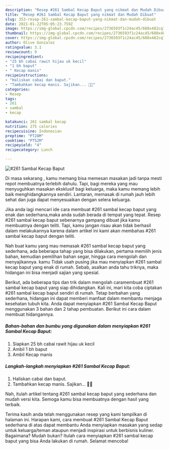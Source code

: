 ```yaml
---
description: "Resep #261 Sambal Kecap Baput yang nikmat dan Mudah Dibuat"
title: "Resep #261 Sambal Kecap Baput yang nikmat dan Mudah Dibuat"
slug: 353-resep-261-sambal-kecap-baput-yang-nikmat-dan-mudah-dibuat
date: 2021-01-22T05:05:23.759Z
image: https://img-global.cpcdn.com/recipes/2736593f1c24ac45/680x482cq70/261-sambal-kecap-baput-foto-resep-utama.jpg
thumbnail: https://img-global.cpcdn.com/recipes/2736593f1c24ac45/680x482cq70/261-sambal-kecap-baput-foto-resep-utama.jpg
cover: https://img-global.cpcdn.com/recipes/2736593f1c24ac45/680x482cq70/261-sambal-kecap-baput-foto-resep-utama.jpg
author: Olive Gonzalez
ratingvalue: 3.1
reviewcount: 9
recipeingredient:
- "25 bh cabai rawit hijau uk kecil"
- "1 bh baput"
- " Kecap manis"
recipeinstructions:
- "Haliskan cabai dan baput."
- "Tambahkan kecap manis. Sajikan... 👩‍🍳"
categories:
- Resep
tags:
- 261
- sambal
- kecap

katakunci: 261 sambal kecap 
nutrition: 275 calories
recipecuisine: Indonesian
preptime: "PT28M"
cooktime: "PT52M"
recipeyield: "4"
recipecategory: Lunch

---
```



![#261 Sambal Kecap Baput](https://img-global.cpcdn.com/recipes/2736593f1c24ac45/680x482cq70/261-sambal-kecap-baput-foto-resep-utama.jpg)

Di masa  sekarang , kamu memang bisa memesan masakan jadi tanpa mesti repot membuatnya terlebih dahulu. Tapi, bagi mereka yang mau menyuguhkan masakan eksklusif bagi keluarga, maka kamu memang lebih baik menghidangkannya sendiri. Lantaran, memasak di rumah jauh lebih sehat dan juga dapat menyesuaikan dengan selera keluarga.

Jika anda lagi mencari ide cara membuat #261 sambal kecap baput yang enak dan sederhana,maka anda sudah berada di tempat yang tepat. Resep #261 sambal kecap baput  sebenarnya gampang dibuat jika kamu membuatnya dengan teliti. Tapi, kamu jangan risau akan tidak berhasil dalam melakukannya 
karena dalam artikel ini kami akan membahas #261 sambal kecap baput dengan teliti.  



Nah buat kamu yang mau memasak #261 sambal kecap baput yang sederhana, ada beberapa tahap yang bisa dilakukan, pertama memilih jenis bahan, kemudian pemilihan bahan segar, hingga cara mengolah dan menyajikannya. kamu Tidak usah pusing jika mau menyiapkan #261 sambal kecap baput yang enak di rumah. Sebab, asalkan anda  tahu triknya, maka hidangan ini bisa menjadi sajian yang spesial.

Berikut, ada beberapa tips dan trik dalam mengolah caramembuat #261 sambal kecap baput yang siap dihidangkan. Kali ini, mari kita coba ciptakan #261 sambal kecap baput sendiri di rumah. Tetap berbahan yang sederhana, hidangan ini dapat memberi manfaat dalam membantu menjaga kesehatan tubuh kita. Anda dapat menyiapkan #261 Sambal Kecap Baput menggunakan 3 bahan dan 2 tahap pembuatan. Berikut ini cara dalam membuat hidangannya.

<!--inarticleads1-->

##### Bahan-bahan dan bumbu yang digunakan dalam menyiapkan #261 Sambal Kecap Baput:

1. Siapkan 25 bh cabai rawit hijau uk kecil
1. Ambil 1 bh baput
1. Ambil  Kecap manis




<!--inarticleads2-->

##### Langkah-langkah menyiapkan #261 Sambal Kecap Baput:

1. Haliskan cabai dan baput.
1. Tambahkan kecap manis. Sajikan... 👩‍🍳




Nah, itulah artikel tentang  #261 sambal kecap baput  yang sederhana dan mudah versi kita. Semoga kamu bisa membuatnya dengan hasil yang terbaik. 

Terima kasih anda telah menggunakan resep yang kami tampilkan di halaman ini. Harapan kami, cara membuat  #261 Sambal Kecap Baput sederhana di atas dapat membantu Anda menyiapkan masakan yang sedap untuk keluarga/teman ataupun menjadi inspirasi untuk berbisnis kuliner. Bagaimana? Mudah bukan? Itulah cara menyiapkan #261 sambal kecap baput yang bisa Anda lakukan di rumah. Selamat mencoba!

